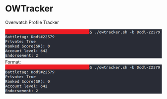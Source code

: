 # OWTracker
 Overwatch Profile Tracker

![GitHub Logo](/images/logo.png)
Format: ![Alt Text](/images/logo.png)